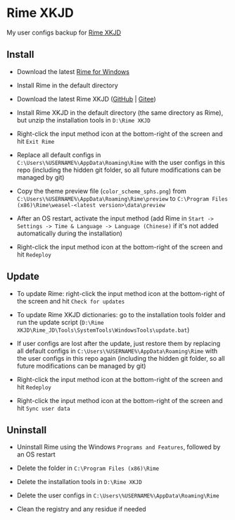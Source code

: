 # Rime XKJD

My user configs backup for [Rime XKJD](https://xkinput.gitee.io/)

## Install

- Download the latest [Rime for Windows](https://github.com/rime/weasel/releases/latest)

- Install Rime in the default directory

- Download the latest Rime XKJD ([GitHub](https://github.com/xkinput/Rime_JD) | [Gitee](https://gitee.com/xkinput/Rime_JD))

- Install Rime XKJD in the default directory (the same directory as Rime), but unzip the installation tools in `D:\Rime XKJD`

- Right-click the input method icon at the bottom-right of the screen and hit `Exit Rime`

- Replace all default configs in `C:\Users\%USERNAME%\AppData\Roaming\Rime` with the user configs in this repo (including the hidden git folder, so all future modifications can be managed by git)

- Copy the theme preview file (`color_scheme_sphs.png`) from `C:\Users\%USERNAME%\AppData\Roaming\Rime\preview` to `C:\Program Files (x86)\Rime\weasel-<latest version>\data\preview`

- After an OS restart, activate the input method (add Rime in `Start -> Settings -> Time & Language -> Language (Chinese)` if it's not added automatically during the installation)

- Right-click the input method icon at the bottom-right of the screen and hit `Redeploy`

## Update

- To update Rime: right-click the input method icon at the bottom-right of the screen and hit `Check for updates`

- To update Rime XKJD dictionaries: go to the installation tools folder and run the update script (`D:\Rime XKJD\Rime_JD\Tools\SystemTools\WindowsTools\update.bat`)

- If user configs are lost after the update, just restore them by replacing all default configs in `C:\Users\%USERNAME%\AppData\Roaming\Rime` with the user configs in this repo again (including the hidden git folder, so all future modifications can be managed by git)

- Right-click the input method icon at the bottom-right of the screen and hit `Redeploy`

- Right-click the input method icon at the bottom-right of the screen and hit `Sync user data`

## Uninstall

- Uninstall Rime using the Windows `Programs and Features`, followed by an OS restart

- Delete the folder in `C:\Program Files (x86)\Rime`

- Delete the installation tools in `D:\Rime XKJD`

- Delete the user configs in `C:\Users\%USERNAME%\AppData\Roaming\Rime`

- Clean the registry and any residue if needed
